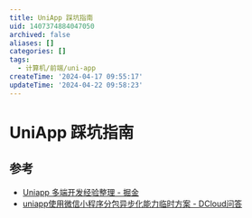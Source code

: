 ```yaml
---
title: UniApp 踩坑指南
uid: 1407374884047050
archived: false
aliases: []
categories: []
tags:
  - 计算机/前端/uni-app
createTime: '2024-04-17 09:55:17'
updateTime: '2024-04-22 09:58:23'
---
```


# UniApp 踩坑指南

## 参考

- [Uniapp 多端开发经验整理 - 掘金](https://juejin.cn/post/7138221718518595621)
- [uniapp使用微信小程序分包异步化能力临时方案 - DCloud问答](https://ask.dcloud.net.cn/article/39622)
